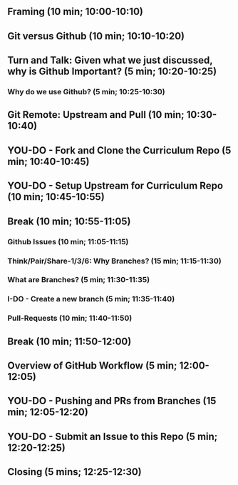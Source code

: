 ## Framing (10 min; 10:00-10:10)
## Git versus Github (10 min; 10:10-10:20)
## Turn and Talk:  Given what we just discussed, why is Github Important?  (5 min; 10:20-10:25)
### Why do we use Github? (5 min; 10:25-10:30)
## Git Remote: Upstream and Pull (10 min; 10:30-10:40)
## YOU-DO - Fork and Clone the Curriculum Repo (5 min; 10:40-10:45)
## YOU-DO - Setup Upstream for Curriculum Repo (10 min; 10:45-10:55)
## Break (10 min; 10:55-11:05)
### Github Issues (10 min; 11:05-11:15)
### Think/Pair/Share-1/3/6: Why Branches?  (15 min; 11:15-11:30)
### What are Branches? (5 min; 11:30-11:35)
### I-DO - Create a new branch (5 min; 11:35-11:40)
### Pull-Requests (10 min; 11:40-11:50)
## Break (10 min; 11:50-12:00)
## Overview of GitHub Workflow (5 min; 12:00-12:05)
## YOU-DO - Pushing and PRs from Branches (15 min; 12:05-12:20)
## YOU-DO - Submit an Issue to this Repo (5 min; 12:20-12:25)
## Closing (5 mins; 12:25-12:30)
